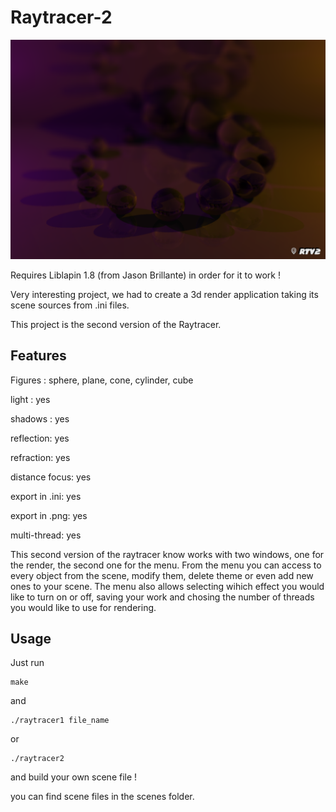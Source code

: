 # Raytracer-2

![alt tag](./onyx_blur_close.png)

Requires Liblapin 1.8 (from Jason Brillante) in order for it to work !

Very interesting project, we had to create a 3d render application taking its scene sources from .ini files.

This project is the second version of the Raytracer.

## Features

Figures : sphere, plane, cone, cylinder, cube

light : yes

shadows : yes

reflection: yes

refraction: yes

distance focus: yes

export in .ini: yes

export in .png: yes

multi-thread: yes

This second version of the raytracer know works with two windows, one for the render, the second one for the menu.
From the menu you can access to every object from the scene, modify them, delete theme or even add new ones to your scene.
The menu also allows selecting wihich effect you would like to turn on or off, saving your work and chosing the number of threads you would like to use for rendering.

## Usage

Just run
```
make
```

and
```
./raytracer1 file_name
```

or 

```
./raytracer2
```

and build your own scene file !

you can find scene files in the scenes folder.
